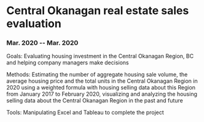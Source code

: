 # Central Okanagan real estate sales evaluation

### Mar. 2020 -- Mar. 2020

Goals: Evaluating housing investment in the Central Okanagan Region, BC and helping company managers make decisions

Methods: Estimating the number of aggregate housing sale volume, the average housing price and the total units in the Central Okanagan Region in 2020 using a weighted formula with housing selling data about this Region from January 2017 to February 2020, visualizing and analyzing the housing selling data about the Central Okanagan Region in the past and future

Tools: Manipulating Excel and Tableau to complete the project


